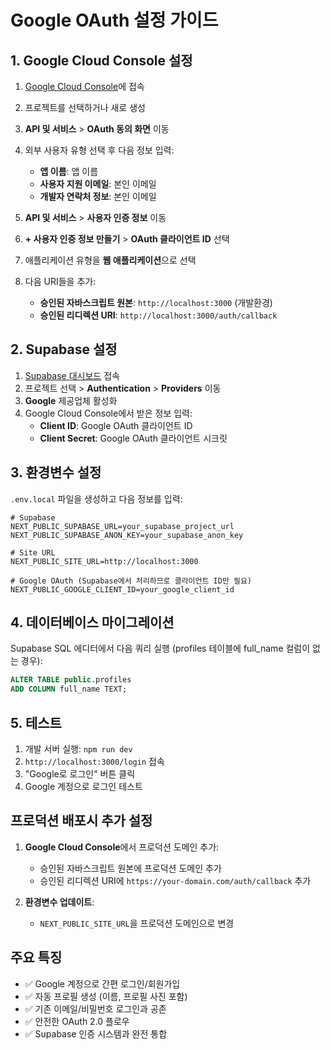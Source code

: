 # Google OAuth 설정 가이드

## 1. Google Cloud Console 설정

1. [Google Cloud Console](https://console.cloud.google.com/)에 접속
2. 프로젝트를 선택하거나 새로 생성
3. **API 및 서비스** > **OAuth 동의 화면** 이동
4. 외부 사용자 유형 선택 후 다음 정보 입력:
   - **앱 이름**: 앱 이름
   - **사용자 지원 이메일**: 본인 이메일
   - **개발자 연락처 정보**: 본인 이메일

5. **API 및 서비스** > **사용자 인증 정보** 이동
6. **+ 사용자 인증 정보 만들기** > **OAuth 클라이언트 ID** 선택
7. 애플리케이션 유형을 **웹 애플리케이션**으로 선택
8. 다음 URI들을 추가:
   - **승인된 자바스크립트 원본**: `http://localhost:3000` (개발환경)
   - **승인된 리디렉션 URI**: `http://localhost:3000/auth/callback`

## 2. Supabase 설정

1. [Supabase 대시보드](https://supabase.com/dashboard) 접속
2. 프로젝트 선택 > **Authentication** > **Providers** 이동
3. **Google** 제공업체 활성화
4. Google Cloud Console에서 받은 정보 입력:
   - **Client ID**: Google OAuth 클라이언트 ID
   - **Client Secret**: Google OAuth 클라이언트 시크릿

## 3. 환경변수 설정

`.env.local` 파일을 생성하고 다음 정보를 입력:

```env
# Supabase
NEXT_PUBLIC_SUPABASE_URL=your_supabase_project_url
NEXT_PUBLIC_SUPABASE_ANON_KEY=your_supabase_anon_key

# Site URL
NEXT_PUBLIC_SITE_URL=http://localhost:3000

# Google OAuth (Supabase에서 처리하므로 클라이언트 ID만 필요)
NEXT_PUBLIC_GOOGLE_CLIENT_ID=your_google_client_id
```

## 4. 데이터베이스 마이그레이션

Supabase SQL 에디터에서 다음 쿼리 실행 (profiles 테이블에 full_name 컬럼이 없는 경우):

```sql
ALTER TABLE public.profiles
ADD COLUMN full_name TEXT;
```

## 5. 테스트

1. 개발 서버 실행: `npm run dev`
2. `http://localhost:3000/login` 접속
3. "Google로 로그인" 버튼 클릭
4. Google 계정으로 로그인 테스트

## 프로덕션 배포시 추가 설정

1. **Google Cloud Console**에서 프로덕션 도메인 추가:
   - 승인된 자바스크립트 원본에 프로덕션 도메인 추가
   - 승인된 리디렉션 URI에 `https://your-domain.com/auth/callback` 추가

2. **환경변수 업데이트**:
   - `NEXT_PUBLIC_SITE_URL`을 프로덕션 도메인으로 변경

## 주요 특징

- ✅ Google 계정으로 간편 로그인/회원가입
- ✅ 자동 프로필 생성 (이름, 프로필 사진 포함)
- ✅ 기존 이메일/비밀번호 로그인과 공존
- ✅ 안전한 OAuth 2.0 플로우
- ✅ Supabase 인증 시스템과 완전 통합